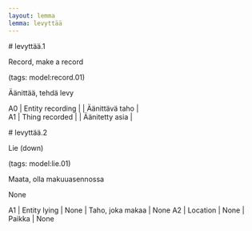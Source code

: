 ```yaml
---
layout: lemma
lemma: levyttää
---
```


<div class="sense">
# <span class="sensename">levyttää.1</span>

<span class="description">Record, make a record</span>

(tags: model:record.01)

<span class="description">Äänittää, tehdä levy</span>

A0 | Entity recording |   | Äänittävä taho |  
A1 | Thing recorded |   | Äänitetty asia |  

</div>

<div class="sense">
# <span class="sensename">levyttää.2</span>

<span class="description">Lie (down)</span>

(tags: model:lie.01)

<span class="description">Maata, olla makuuasennossa</span>

None

A1 | Entity lying | None | Taho, joka makaa | None
A2 | Location | None | Paikka | None

</div>

